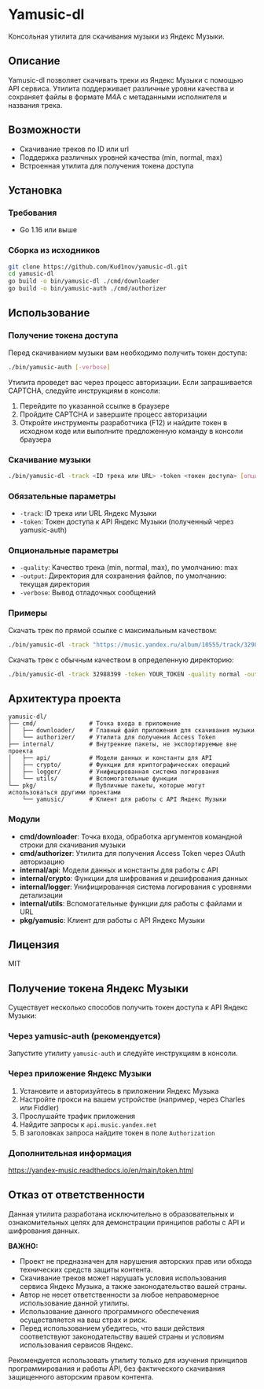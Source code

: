 # Yamusic-dl

Консольная утилита для скачивания музыки из Яндекс Музыки.

## Описание

Yamusic-dl позволяет скачивать треки из Яндекс Музыки с помощью API сервиса. Утилита поддерживает различные уровни качества и сохраняет файлы в формате M4A с метаданными исполнителя и названия трека.

## Возможности

- Скачивание треков по ID или url
- Поддержка различных уровней качества (min, normal, max)
- Встроенная утилита для получения токена доступа

## Установка

### Требования

- Go 1.16 или выше

### Сборка из исходников

```bash
git clone https://github.com/Kud1nov/yamusic-dl.git
cd yamusic-dl
go build -o bin/yamusic-dl ./cmd/downloader
go build -o bin/yamusic-auth ./cmd/authorizer
```

## Использование

### Получение токена доступа

Перед скачиванием музыки вам необходимо получить токен доступа:

```bash
./bin/yamusic-auth [-verbose]
```

Утилита проведет вас через процесс авторизации. Если запрашивается CAPTCHA, следуйте инструкциям в консоли:
1. Перейдите по указанной ссылке в браузере
2. Пройдите CAPTCHA и завершите процесс авторизации
3. Откройте инструменты разработчика (F12) и найдите токен в исходном коде или выполните предложенную команду в консоли браузера

### Скачивание музыки

```bash
./bin/yamusic-dl -track <ID трека или URL> -token <токен доступа> [опции]
```

### Обязательные параметры

- `-track`: ID трека или URL Яндекс Музыки
- `-token`: Токен доступа к API Яндекс Музыки (полученный через yamusic-auth)

### Опциональные параметры

- `-quality`: Качество трека (min, normal, max), по умолчанию: max
- `-output`: Директория для сохранения файлов, по умолчанию: текущая директория
- `-verbose`: Вывод отладочных сообщений

### Примеры

Скачать трек по прямой ссылке с максимальным качеством:
```bash
./bin/yamusic-dl -track "https://music.yandex.ru/album/10555/track/32988399" -token YOUR_TOKEN
```

Скачать трек с обычным качеством в определенную директорию:
```bash
./bin/yamusic-dl -track 32988399 -token YOUR_TOKEN -quality normal -output ~/Music
```

## Архитектура проекта

```
yamusic-dl/
├── cmd/               # Точка входа в приложение
│   ├── downloader/    # Главный файл приложения для скачивания музыки
│   └── authorizer/    # Утилита для получения Access Token
├── internal/          # Внутренние пакеты, не экспортируемые вне проекта
│   ├── api/           # Модели данных и константы для API
│   ├── crypto/        # Функции для криптографических операций
│   ├── logger/        # Унифицированная система логирования
│   └── utils/         # Вспомогательные функции
└── pkg/               # Публичные пакеты, которые могут использоваться другими проектами
    └── yamusic/       # Клиент для работы с API Яндекс Музыки
```

### Модули

- **cmd/downloader**: Точка входа, обработка аргументов командной строки для скачивания музыки
- **cmd/authorizer**: Утилита для получения Access Token через OAuth авторизацию
- **internal/api**: Модели данных и константы для работы с API
- **internal/crypto**: Функции для шифрования и дешифрования данных
- **internal/logger**: Унифицированная система логирования с уровнями детализации
- **internal/utils**: Вспомогательные функции для работы с файлами и URL
- **pkg/yamusic**: Клиент для работы с API Яндекс Музыки

## Лицензия

MIT

## Получение токена Яндекс Музыки

Существует несколько способов получить токен доступа к API Яндекс Музыки:

### Через yamusic-auth (рекомендуется)

Запустите утилиту `yamusic-auth` и следуйте инструкциям в консоли.

### Через приложение Яндекс Музыки

1. Установите и авторизуйтесь в приложении Яндекс Музыка
2. Настройте прокси на вашем устройстве (например, через Charles или Fiddler)
3. Прослушайте трафик приложения
4. Найдите запросы к `api.music.yandex.net`
5. В заголовках запроса найдите токен в поле `Authorization`

### Дополнительная информация

https://yandex-music.readthedocs.io/en/main/token.html

## Отказ от ответственности

Данная утилита разработана исключительно в образовательных и ознакомительных целях для демонстрации принципов работы с API и шифрования данных. 

**ВАЖНО:**
- Проект не предназначен для нарушения авторских прав или обхода технических средств защиты контента.
- Скачивание треков может нарушать условия использования сервиса Яндекс Музыка, а также законодательство вашей страны.
- Автор не несет ответственности за любое неправомерное использование данной утилиты.
- Использование данного программного обеспечения осуществляется на ваш страх и риск.
- Перед использованием убедитесь, что ваши действия соответствуют законодательству вашей страны и условиям использования сервисов Яндекс.

Рекомендуется использовать утилиту только для изучения принципов программирования и работы API, без фактического скачивания защищенного авторским правом контента.
